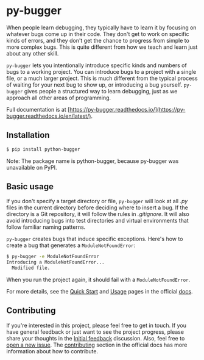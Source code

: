 py-bugger
===

When people learn debugging, they typically have to learn it by focusing on whatever bugs come up in their code. They don't get to work on specific kinds of errors, and they don't get the chance to progress from simple to more complex bugs. This is quite different from how we teach and learn just about any other skill.

`py-bugger` lets you intentionally introduce specific kinds and numbers of bugs to a working project. You can introduce bugs to a project with a single file, or a much larger project. This is much different from the typical process of waiting for your next bug to show up, or introducing a bug yourself. `py-bugger` gives people a structured way to learn debugging, just as we approach all other areas of programming.

Full documentation is at [https://py-bugger.readthedocs.io/](https://py-bugger.readthedocs.io/en/latest/).

Installation
---

```sh
$ pip install python-bugger
```

Note: The package name is python-bugger, because py-bugger was unavailable on PyPI.

## Basic usage

If you don't specify a target directory or file, `py-bugger` will look at all *.py* files in the current directory before deciding where to insert a bug. If the directory is a Git repository, it will follow the rules in *.gitignore*. It will also avoid introducing bugs into test directories and virtual environments that follow familiar naming patterns.

`py-bugger` creates bugs that induce specific exceptions. Here's how to create a bug that generates a `ModuleNotFoundError`:

```sh
$ py-bugger -e ModuleNotFoundError
Introducing a ModuleNotFoundError...
  Modified file.
```

When you run the project again, it should fail with a `ModuleNotFoundError`.

For more details, see the [Quick Start](https://py-bugger.readthedocs.io/en/latest/quick_start/) and [Usage](https://py-bugger.readthedocs.io/en/latest/usage/) pages in the official [docs](https://py-bugger.readthedocs.io/en/latest/).


Contributing
---

If you're interested in this project, please feel free to get in touch. If you have general feedback or just want to see the project progress, please share your thoughts in the [Initial feedback](https://github.com/ehmatthes/py-bugger/discussions/7) discussion. Also, feel free to [open a new issue](https://github.com/ehmatthes/py-bugger/issues/new). The [contributing](https://py-bugger.readthedocs.io/en/latest/contributing/) section in the official docs has more information about how to contribute.
